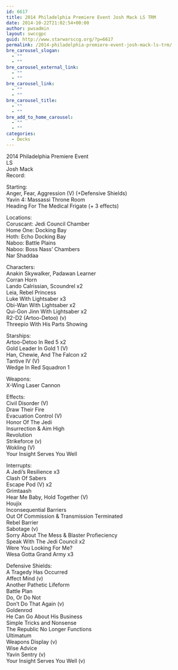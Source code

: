 ```yaml
---
id: 6617
title: 2014 Philadelphia Premiere Event Josh Mack LS TRM
date: 2014-10-22T21:02:54+00:00
author: pwsadmin
layout: swccgpc
guid: http://www.starwarsccg.org/?p=6617
permalink: /2014-philadelphia-premiere-event-josh-mack-ls-trm/
bre_carousel_slogan:
  - ""
  - ""
bre_carousel_external_link:
  - ""
  - ""
bre_carousel_link:
  - ""
  - ""
bre_carousel_title:
  - ""
  - ""
bre_add_to_home_carousel:
  - ""
  - ""
categories:
  - Decks
---
```

2014 Philadelphia Premiere Event  
LS  
Josh Mack  
Record:

Starting:  
Anger, Fear, Aggression (V) (+Defensive Shields)  
Yavin 4: Massassi Throne Room  
Heading For The Medical Frigate (+ 3 effects)

Locations:  
Coruscant: Jedi Council Chamber  
Home One: Docking Bay  
Hoth: Echo Docking Bay  
Naboo: Battle Plains  
Naboo: Boss Nass&#8217; Chambers  
Nar Shaddaa

Characters:  
Anakin Skywalker, Padawan Learner  
Corran Horn  
Lando Calrissian, Scoundrel x2  
Leia, Rebel Princess  
Luke With Lightsaber x3  
Obi-Wan With Lightsaber x2  
Qui-Gon Jinn With Lightsaber x2  
R2-D2 (Artoo-Detoo) (v)  
Threepio With His Parts Showing

Starships:  
Artoo-Detoo In Red 5 x2  
Gold Leader In Gold 1 (V)  
Han, Chewie, And The Falcon x2  
Tantive IV (V)  
Wedge In Red Squadron 1

Weapons:  
X-Wing Laser Cannon

Effects:  
Civil Disorder (V)  
Draw Their Fire  
Evacuation Control (V)  
Honor Of The Jedi  
Insurrection & Aim High  
Revolution  
Strikeforce (v)  
Wokling (V)  
Your Insight Serves You Well

Interrupts:  
A Jedi&#8217;s Resilience x3  
Clash Of Sabers  
Escape Pod (V) x2  
Grimtaash  
Hear Me Baby, Hold Together (V)  
Houjix  
Inconsequential Barriers  
Out Of Commission & Transmission Terminated  
Rebel Barrier  
Sabotage (v)  
Sorry About The Mess & Blaster Profieciency  
Speak With The Jedi Council x2  
Were You Looking For Me?  
Wesa Gotta Grand Army x3

Defensive Shields:  
A Tragedy Has Occurred  
Affect Mind (v)  
Another Pathetic Lifeform  
Battle Plan  
Do, Or Do Not  
Don&#8217;t Do That Again (v)  
Goldenrod  
He Can Go About His Business  
Simple Tricks and Nonsense  
The Republic No Longer Functions  
Ultimatum  
Weapons Display (v)  
Wise Advice  
Yavin Sentry (v)  
Your Insight Serves You Well (v)